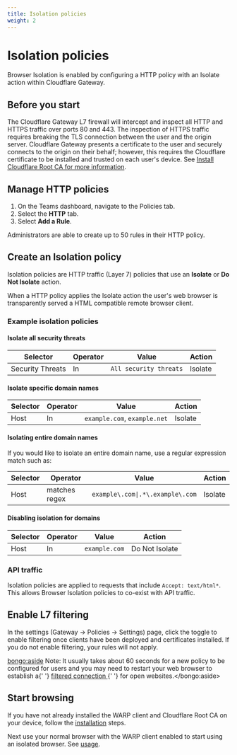 ```yaml
---
title: Isolation policies
weight: 2
---
```


# Isolation policies

Browser Isolation is enabled by configuring a HTTP policy with an Isolate action within Cloudflare Gateway.

## Before you start

The Cloudflare Gateway L7 firewall will intercept and inspect all HTTP and HTTPS traffic over ports 80 and 443. The inspection of HTTPS traffic requires breaking the TLS connection between the user and the origin server. Cloudflare Gateway presents a certificate to the user and securely connects to the origin on their behalf; however, this requires the Cloudflare certificate to be installed and trusted on each user's device. See [Install Cloudflare Root CA for more information](https://developers.cloudflare.com/gateway/connecting-to-gateway/install-cloudflare-cert).

## Manage HTTP policies

1. On the Teams dashboard, navigate to the Policies tab.
2. Select the **HTTP** tab.
3. Select **Add a Rule**.

Administrators are able to create up to 50 rules in their HTTP policy.

## Create an Isolation policy

Isolation policies are HTTP traffic (Layer 7) policies that use an **Isolate** or **Do Not Isolate** action.

When a HTTP policy applies the Isolate action the user's web browser is transparently served a HTML compatible remote browser client.

### Example isolation policies

#### Isolate all security threats

| Selector         | Operator | Value                  | Action  |
| ---------------- | -------- | ---------------------- | ------- |
| Security Threats | In       | `All security threats` | Isolate |

#### Isolate specific domain names

| Selector | Operator | Value                        | Action  |
| -------- | -------- | ---------------------------- | ------- |
| Host     | In       | `example.com`, `example.net` | Isolate |

#### Isolating entire domain names

If you would like to isolate an entire domain name, use a regular expression match such as:

| Selector | Operator      | Value                            | Action  |
| -------- | ------------- | -------------------------------- | ------- |
| Host     | matches regex | `example\.com\|.*\.example\.com` | Isolate |

#### Disabling isolation for domains

| Selector | Operator | Value         | Action         |
| -------- | -------- | ------------- | -------------- |
| Host     | In       | `example.com` | Do Not Isolate |

### API traffic

Isolation policies are applied to requests that include `Accept: text/html*`. This allows Browser Isolation policies to co-exist with API traffic.

## Enable L7 filtering

In the settings (Gateway → Policies → Settings) page, click the toggle to enable filtering once clients have been deployed and certificates installed. If you do not enable filtering, your rules will not apply.

<bongo:aside>  Note: It usually takes about 60 seconds for a new policy to be configured for users and you may
  need to restart your web browser to establish a{' '}
  <a href="/feedback/faq#how-long-does-it-take-for-l7-firewall-policies-to-apply">
    filtered connection
  </a>{' '}
  for open websites.</bongo:aside>

## Start browsing

If you have not already installed the WARP client and Cloudflare Root CA on your device, follow the [installation](/installation) steps.

Next use your normal browser with the WARP client enabled to start using an isolated browser. See [usage](/usage).
